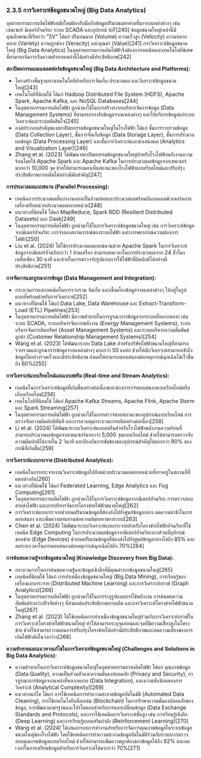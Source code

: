 ### 2.3.5 การวิเคราะห์ข้อมูลขนาดใหญ่ (Big Data Analytics)

อุตสาหกรรมการผลิตไฟฟ้าสมัยใหม่ต้องรับมือกับข้อมูลปริมาณมหาศาลที่มาจากแหล่งต่างๆ เช่น เซนเซอร์ มิเตอร์อัจฉริยะ ระบบ SCADA และอุปกรณ์ IoT[240] ข้อมูลขนาดใหญ่เหล่านี้มีคุณลักษณะที่เรียกว่า "5V" ได้แก่ ปริมาณมาก (Volume) ความเร็วสูง (Velocity) ความหลากหลาย (Variety) ความถูกต้อง (Veracity) และคุณค่า (Value)[241] การวิเคราะห์ข้อมูลขนาดใหญ่ (Big Data Analytics) ในอุตสาหกรรมการผลิตไฟฟ้าจึงต้องการเทคนิคและเทคโนโลยีพิเศษที่สามารถจัดการกับความท้าทายเหล่านี้ได้อย่างมีประสิทธิภาพ[242]

**สถาปัตยกรรมและแพลตฟอร์มข้อมูลขนาดใหญ่ (Big Data Architecture and Platforms):**
- โครงสร้างพื้นฐานทางเทคโนโลยีสำหรับการจัดเก็บ ประมวลผล และวิเคราะห์ข้อมูลขนาดใหญ่[243]
- เทคโนโลยีที่นิยมใช้ ได้แก่ Hadoop Distributed File System (HDFS), Apache Spark, Apache Kafka, และ NoSQL Databases[244]
- ในอุตสาหกรรมการผลิตไฟฟ้า ถูกนำมาใช้ในการสร้างระบบบริหารจัดการข้อมูล (Data Management Systems) ที่สามารถรองรับข้อมูลจากแหล่งต่างๆ และให้บริการข้อมูลแก่ระบบวิเคราะห์และระบบตัดสินใจ[245]
- องค์ประกอบสำคัญของสถาปัตยกรรมข้อมูลขนาดใหญ่ในโรงไฟฟ้า ได้แก่ ชั้นการรวบรวมข้อมูล (Data Collection Layer), ชั้นการจัดเก็บข้อมูล (Data Storage Layer), ชั้นการประมวลผลข้อมูล (Data Processing Layer) และชั้นการวิเคราะห์และนำเสนอผล (Analytics and Visualization Layer)[246]
- Zhang et al. (2023) ได้พัฒนาสถาปัตยกรรมข้อมูลขนาดใหญ่สำหรับโรงไฟฟ้าพลังงานความร้อนโดยใช้ Apache Spark และ Apache Kafka ในการประมวลผลข้อมูลจากเซนเซอร์มากกว่า 10,000 จุด ช่วยให้สามารถมองเห็นสถานะของโรงไฟฟ้าแบบเรียลไทม์และปรับปรุงประสิทธิภาพการผลิตได้อย่างมีนัยสำคัญ[247]

**การประมวลผลแบบขนาน (Parallel Processing):**
- เทคนิคการประมวลผลที่แบ่งงานออกเป็นส่วนย่อยและประมวลผลพร้อมกันบนคอมพิวเตอร์หลายเครื่องหรือหน่วยประมวลผลหลายหน่วย[248]
- แนวทางที่นิยมใช้ ได้แก่ MapReduce, Spark RDD (Resilient Distributed Datasets) และ Dask[249]
- ในอุตสาหกรรมการผลิตไฟฟ้า ถูกนำมาใช้ในการวิเคราะห์ข้อมูลขนาดใหญ่ เช่น การวิเคราะห์ข้อมูลจากมิเตอร์อัจฉริยะ การจำลองสถานการณ์ของระบบไฟฟ้า และการพยากรณ์ความต้องการไฟฟ้า[250]
- Liu et al. (2024) ได้ใช้การประมวลผลแบบขนานด้วย Apache Spark ในการวิเคราะห์ข้อมูลจากมิเตอร์อัจฉริยะกว่า 1 ล้านเครื่อง สามารถลดเวลาในการประมวลผลจาก 24 ชั่วโมงเหลือเพียง 30 นาที และช่วยในการตรวจจับรูปแบบการใช้ไฟฟ้าที่ผิดปกติได้อย่างมีประสิทธิภาพ[251]

**การจัดการและบูรณาการข้อมูล (Data Management and Integration):**
- กระบวนการและเทคนิคในการรวบรวม จัดเก็บ และเชื่อมโยงข้อมูลจากแหล่งต่างๆ ให้อยู่ในรูปแบบที่พร้อมสำหรับการวิเคราะห์[252]
- แนวทางที่นิยมใช้ ได้แก่ Data Lake, Data Warehouse และ Extract-Transform-Load (ETL) Pipelines[253]
- ในอุตสาหกรรมการผลิตไฟฟ้า มีความท้าทายในการบูรณาการข้อมูลจากระบบที่หลากหลาย เช่น ระบบ SCADA, ระบบบริหารจัดการพลังงาน (Energy Management Systems), ระบบบริหารจัดการสินทรัพย์ (Asset Management Systems) และระบบบริหารความสัมพันธ์ลูกค้า (Customer Relationship Management Systems)[254]
- Wang et al. (2023) ได้พัฒนาระบบ Data Lake สำหรับบริษัทไฟฟ้าขนาดใหญ่ที่สามารถรวบรวมและบูรณาการข้อมูลจากแหล่งต่างๆ มากกว่า 50 แหล่ง ช่วยให้นักวิเคราะห์สามารถเข้าถึงข้อมูลได้อย่างรวดเร็วและมีประสิทธิภาพ ส่งผลให้สามารถตอบสนองต่อเหตุการณ์ฉุกเฉินได้เร็วขึ้นถึง 60%[255]

**การวิเคราะห์แบบเรียลไทม์และแบบสตรีม (Real-time and Stream Analytics):**
- เทคนิคในการวิเคราะห์ข้อมูลที่เกิดขึ้นอย่างต่อเนื่องและต้องการการตอบสนองแบบเรียลไทม์หรือเกือบเรียลไทม์[256]
- เทคโนโลยีที่นิยมใช้ ได้แก่ Apache Kafka Streams, Apache Flink, Apache Storm และ Spark Streaming[257]
- ในอุตสาหกรรมการผลิตไฟฟ้า ถูกนำมาใช้ในการตรวจสอบสถานะของอุปกรณ์แบบเรียลไทม์ การตรวจจับความผิดปกติทันที และการควบคุมกระบวนการผลิตอย่างต่อเนื่อง[258]
- Li et al. (2024) ได้พัฒนาระบบวิเคราะห์แบบสตรีมสำหรับโรงไฟฟ้าพลังงานความร้อนที่สามารถประมวลผลข้อมูลจากเซนเซอร์มากกว่า 5,000 จุดแบบเรียลไทม์ ช่วยให้สามารถตรวจจับความผิดปกติได้ภายใน 2 วินาที และป้องกันการขัดข้องของอุปกรณ์สำคัญได้มากกว่า 90% ของกรณีที่เกิดขึ้น[259]

**การวิเคราะห์แบบกระจาย (Distributed Analytics):**
- เทคนิคในการกระจายงานวิเคราะห์ข้อมูลไปยังหน่วยประมวลผลหลายหน่วยที่อาจอยู่ในสถานที่ที่แตกต่างกัน[260]
- แนวทางที่นิยมใช้ ได้แก่ Federated Learning, Edge Analytics และ Fog Computing[261]
- ในอุตสาหกรรมการผลิตไฟฟ้า ถูกนำมาใช้ในการวิเคราะห์ข้อมูลจากมิเตอร์อัจฉริยะ การตรวจสอบสายส่งไฟฟ้า และการบริหารจัดการโครงข่ายไฟฟ้าขนาดใหญ่[262]
- การวิเคราะห์แบบกระจายช่วยลดปริมาณข้อมูลที่ต้องส่งไปยังศูนย์ข้อมูลกลาง ลดความล่าช้าในการตอบสนอง และเพิ่มความทนทานต่อความล้มเหลวของระบบ[263]
- Chen et al. (2024) ได้พัฒนาระบบวิเคราะห์แบบกระจายสำหรับโครงข่ายไฟฟ้าอัจฉริยะที่ใช้เทคนิค Edge Computing ในการประมวลผลข้อมูลจากมิเตอร์อัจฉริยะบางส่วนที่อุปกรณ์ขอบข่าย (Edge Devices) ช่วยลดปริมาณข้อมูลที่ต้องส่งไปยังศูนย์ข้อมูลกลางได้ถึง 85% และลดระยะเวลาในการตอบสนองต่อเหตุการณ์ฉุกเฉินได้ถึง 70%[264]

**การค้นพบความรู้จากข้อมูลขนาดใหญ่ (Knowledge Discovery from Big Data):**
- กระบวนการในการค้นพบความรู้และข้อมูลเชิงลึกที่มีคุณค่าจากข้อมูลขนาดใหญ่[265]
- เทคนิคที่นิยมใช้ ได้แก่ การทำเหมืองข้อมูลขนาดใหญ่ (Big Data Mining), การเรียนรู้ของเครื่องแบบกระจาย (Distributed Machine Learning) และการวิเคราะห์กราฟ (Graph Analytics)[266]
- ในอุตสาหกรรมการผลิตไฟฟ้า ถูกนำมาใช้ในการระบุรูปแบบการใช้พลังงาน การค้นพบความสัมพันธ์ระหว่างปัจจัยต่างๆ ที่ส่งผลต่อประสิทธิภาพการผลิต และการวิเคราะห์โครงข่ายไฟฟ้าขนาดใหญ่[267]
- Zhang et al. (2023) ได้ใช้เทคนิคการทำเหมืองข้อมูลขนาดใหญ่ร่วมกับการวิเคราะห์กราฟในการวิเคราะห์โครงข่ายไฟฟ้าขนาดใหญ่ ทำให้สามารถระบุจุดอ่อนและจุดที่มีความเสี่ยงสูงในโครงข่าย ช่วยให้สามารถวางแผนการปรับปรุงโครงข่ายได้อย่างมีประสิทธิภาพและลดความเสี่ยงของการเกิดไฟฟ้าดับในวงกว้าง[268]

**ความท้าทายและแนวทางแก้ไขในการวิเคราะห์ข้อมูลขนาดใหญ่ (Challenges and Solutions in Big Data Analytics):**
- ความท้าทายในการวิเคราะห์ข้อมูลขนาดใหญ่ในอุตสาหกรรมการผลิตไฟฟ้า ได้แก่ คุณภาพข้อมูล (Data Quality), ความเป็นส่วนตัวและความมั่นคงปลอดภัย (Privacy and Security), การบูรณาการข้อมูลจากแหล่งที่หลากหลาย (Data Integration), และความซับซ้อนของการวิเคราะห์ (Analytical Complexity)[269]
- แนวทางแก้ไข ได้แก่ การใช้เทคนิคการทำความสะอาดข้อมูลอัตโนมัติ (Automated Data Cleaning), การใช้เทคโนโลยีบล็อกเชน (Blockchain) ในการรักษาความมั่นคงปลอดภัยของข้อมูล, การพัฒนามาตรฐานและโปรโตคอลสำหรับการแลกเปลี่ยนข้อมูล (Data Exchange Standards and Protocols), และการใช้เทคนิคการวิเคราะห์ขั้นสูง เช่น การเรียนรู้เชิงลึก (Deep Learning) และการเรียนรู้แบบเสริมกำลัง (Reinforcement Learning)[270]
- Wang et al. (2024) ได้เสนอกรอบการทำงานสำหรับการจัดการคุณภาพข้อมูลในระบบข้อมูลขนาดใหญ่ของโรงไฟฟ้า โดยใช้เทคนิคการทำความสะอาดข้อมูลอัตโนมัติร่วมกับระบบการตรวจสอบคุณภาพข้อมูลแบบเรียลไทม์ ช่วยให้สามารถเพิ่มความถูกต้องของข้อมูลได้ถึง 92% และลดเวลาในการเตรียมข้อมูลสำหรับการวิเคราะห์ได้มากกว่า 70%[271]